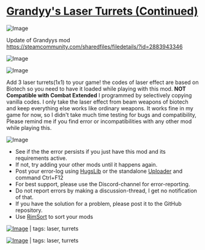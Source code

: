 # [Grandyy's Laser Turrets (Continued)](https://steamcommunity.com/sharedfiles/filedetails/?id=3371303001)

![Image](https://i.imgur.com/buuPQel.png)

Update of Grandyys mod https://steamcommunity.com/sharedfiles/filedetails/?id=2883943346

![Image](https://i.imgur.com/pufA0kM.png)
	
![Image](https://i.imgur.com/Z4GOv8H.png)

Add 3 laser turrets(1x1) to your game! the codes of laser effect are based on Biotech so you need to have it loaded while playing with this mod.
******NOT Compatible with Combat Extended******
I programmed by selectively copying vanilla codes. I only take the laser effect from beam weapons of biotech and keep everything else works like ordinary weapons.  It works fine in my game for now, so I didn't take much time testing for bugs and compatibility, Please remind me if you find error or incompatibilities with any other mod while playing this.

![Image](https://i.imgur.com/PwoNOj4.png)



-  See if the the error persists if you just have this mod and its requirements active.
-  If not, try adding your other mods until it happens again.
-  Post your error-log using [HugsLib](https://steamcommunity.com/workshop/filedetails/?id=818773962) or the standalone [Uploader](https://steamcommunity.com/sharedfiles/filedetails/?id=2873415404) and command Ctrl+F12
-  For best support, please use the Discord-channel for error-reporting.
-  Do not report errors by making a discussion-thread, I get no notification of that.
-  If you have the solution for a problem, please post it to the GitHub repository.
-  Use [RimSort](https://github.com/RimSort/RimSort/releases/latest) to sort your mods

 

[![Image](https://img.shields.io/github/v/release/emipa606/GrandyysLaserTurrets?label=latest%20version&style=plastic&color=9f1111&labelColor=black)](https://steamcommunity.com/sharedfiles/filedetails/changelog/) | tags: laser,  turrets 

[![Image](https://img.shields.io/github/v/release/emipa606/GrandyysLaserTurrets?label=latest%20version&style=plastic&color=9f1111&labelColor=black)](https://steamcommunity.com/sharedfiles/filedetails/changelog/3371303001) | tags: laser,  turrets
